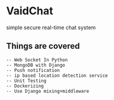 # VaidChat
simple secure real-time chat system
## Things are covered 
    -- Web Socket In Python 
    -- MongoDB with Django
    -- Push notification
    -- ip based location detection service
    -- Unit Testing
    -- Dockerizing
    -- Use Django mixing+middleware
